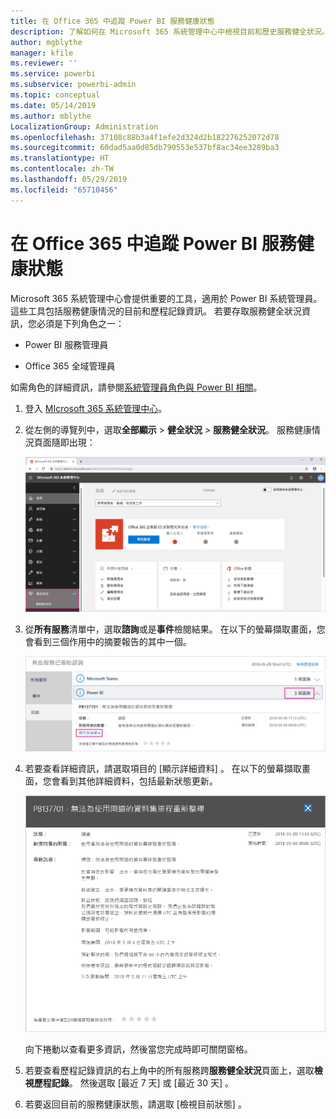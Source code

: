 ```yaml
---
title: 在 Office 365 中追蹤 Power BI 服務健康狀態
description: 了解如何在 Microsoft 365 系統管理中心中檢視目前和歷史服務健全狀況。
author: mgblythe
manager: kfile
ms.reviewer: ''
ms.service: powerbi
ms.subservice: powerbi-admin
ms.topic: conceptual
ms.date: 05/14/2019
ms.author: mblythe
LocalizationGroup: Administration
ms.openlocfilehash: 37108c88b3a4f1efe2d324d2b182276252072d78
ms.sourcegitcommit: 60dad5aa0d85db790553e537bf8ac34ee3289ba3
ms.translationtype: HT
ms.contentlocale: zh-TW
ms.lasthandoff: 05/29/2019
ms.locfileid: "65710456"
---
```

# <a name="track-power-bi-service-health-in-office-365"></a>在 Office 365 中追蹤 Power BI 服務健康狀態

Microsoft 365 系統管理中心會提供重要的工具，適用於 Power BI 系統管理員。 這些工具包括服務健康情況的目前和歷程記錄資訊。 若要存取服務健全狀況資訊，您必須是下列角色之一：

* Power BI 服務管理員

* Office 365 全域管理員

如需角色的詳細資訊，請參閱[系統管理員角色與 Power BI 相關](service-admin-administering-power-bi-in-your-organization.md#administrator-roles-related-to-power-bi)。

1. 登入 [MIcrosoft 365 系統管理中心](https://portal.office.com/adminportal)。

1. 從左側的導覽列中，選取**全部顯示** > **健全狀況** > **服務健全狀況**。 服務健康情況頁面隨即出現：

    ![Microsoft 365 系統管理中心，以叫出健全狀況 和 服務健全狀況選項的螢幕擷取畫面。](media/service-admin-health/service-health-tile.png)

1. 從**所有服務**清單中，選取**諮詢**或是**事件**檢閱結果。 在以下的螢幕擷取畫面，您會看到三個作用中的摘要報告的其中一個。

    ![具有三個的摘要報告，Power BI 和顯示詳細資料 選項的 服務健全狀況 頁面的螢幕擷取畫面叫出。](media/service-admin-health/active-advisories.png)

1. 若要查看詳細資訊，請選取項目的 [顯示詳細資料]  。 在以下的螢幕擷取畫面，您會看到其他詳細資料，包括最新狀態更新。

    ![諮詢螢幕擷取畫面的詳細資料。](media/service-admin-health/advisory-details.png)

    向下捲動以查看更多資訊，然後當您完成時即可關閉窗格。

1. 若要查看歷程記錄資訊的右上角中的所有服務跨**服務健全狀況**頁面上，選取**檢視歷程記錄**。 然後選取 [最近 7 天]  或 [最近 30 天]  。 

1. 若要返回目前的服務健康狀態，請選取 [檢視目前狀態]  。